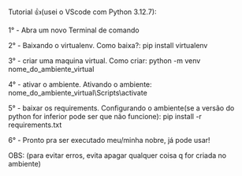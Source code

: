 Tutorial 👍(usei o VScode com Python 3.12.7):

  1° - Abra um novo Terminal de comando

  2° - Baixando o virtualenv.
  Como baixa?:
  pip install virtualenv

  3° - criar uma maquina virtual.
  Como criar:
  python -m venv nome_do_ambiente_virtual

  4° - ativar o ambiente.
  Ativando o ambiente:
  nome_do_ambiente_virtual\Scripts\activate

  5° - baixar os requirements.
  Configurando o ambiente(se a versão do python for inferior pode ser que não funcione):
  pip install -r requirements.txt

  6° - Pronto pra ser executado meu/minha nobre, já pode usar!

  OBS: (para evitar erros, evita apagar qualquer coisa q for criada no ambiente)
